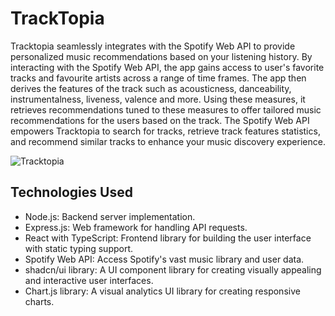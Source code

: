 # TrackTopia
Tracktopia seamlessly integrates with the Spotify Web API to provide personalized music recommendations based on your listening history. By interacting with the Spotify Web API, the app gains access to user's favorite tracks and favourite artists across a range of time frames. The app then derives the features of the track such as acousticness, danceability, instrumentalness, liveness, valence and more. Using these measures, it retrieves recommendations tuned to these measures to offer tailored music recommendations for the users based on the track. The Spotify Web API empowers Tracktopia to search for tracks, retrieve track features statistics, and recommend similar tracks to enhance your music discovery experience.

![Tracktopia](https://github.com/leejiayi-ljy/tracktopia/assets/141037579/57c36471-c576-42a4-a932-36762792c944)

## Technologies Used
* Node.js: Backend server implementation.
* Express.js: Web framework for handling API requests.
* React with TypeScript: Frontend library for building the user interface with static typing support.
* Spotify Web API: Access Spotify's vast music library and user data.
* shadcn/ui library: A UI component library for creating visually appealing and interactive user interfaces.
* Chart.js library: A visual analytics UI library for creating responsive charts.
